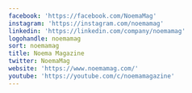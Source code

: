 ```yaml
---
facebook: 'https://facebook.com/NoemaMag'
instagram: 'https://instagram.com/noemamag'
linkedin: 'https://linkedin.com/company/noemamag'
logohandle: noemamag
sort: noemamag
title: Noema Magazine
twitter: NoemaMag
website: 'https://www.noemamag.com/'
youtube: 'https://youtube.com/c/noemamagazine'
---
```

